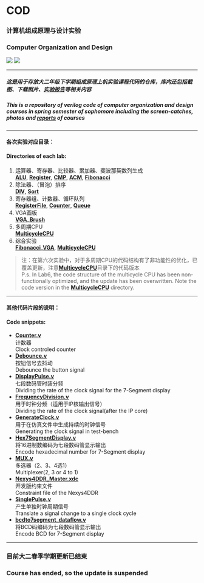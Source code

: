 # COD
### 计算机组成原理与设计实验
### Computer Organization and Design
[![](https://img.shields.io/badge/Lab-@lyc0930-brightgreen.svg?style=flat)](https://github.com/lyc0930) ![](https://img.shields.io/badge/USTC-2019Spring-inactive.svg?style=flat)
***
##### 这是用于存放大二年级下学期组成原理上机实验课程代码的仓库，库内还包括截图、下载照片、[实验报告](https://git.lug.ustc.edu.cn/luoyanchen/cod/tree/master/实验报告)等相关内容  
##### This is a repository of verilog code of computer organization and design courses in spring semester of sophomore including the screen-catches, photos and [reports](https://git.lug.ustc.edu.cn/luoyanchen/cod/tree/master/实验报告) of courses  

***
#### 各次实验对应目录：  
#### Directories of each lab:   
1. 运算器、寄存器、比较器、累加器、斐波那契数列生成  
    [**ALU**](https://git.lug.ustc.edu.cn/luoyanchen/cod/tree/master/ALU), [**Register**](https://git.lug.ustc.edu.cn/luoyanchen/cod/tree/master/Register), [**CMP**](https://git.lug.ustc.edu.cn/luoyanchen/cod/tree/master/CMP), [**ACM**](https://git.lug.ustc.edu.cn/luoyanchen/cod/tree/master/ACM), [**Fibonacci**](https://git.lug.ustc.edu.cn/luoyanchen/cod/tree/master/Fibonacci)  
2. 除法器、（冒泡）排序  
    [**DIV**](https://git.lug.ustc.edu.cn/luoyanchen/cod/tree/master/DIV), [**Sort**](https://git.lug.ustc.edu.cn/luoyanchen/cod/tree/master/Sort)  
3. 寄存器组、计数器、循环队列  
    [**RegisterFile**](https://git.lug.ustc.edu.cn/luoyanchen/cod/tree/master/RegisterFile), [**Counter**](https://git.lug.ustc.edu.cn/luoyanchen/cod/tree/master/Counter), [**Queue**](https://git.lug.ustc.edu.cn/luoyanchen/cod/tree/master/Queue)  
4. VGA画板  
    [**VGA_Brush**](https://git.lug.ustc.edu.cn/luoyanchen/cod/tree/master/VGA_Brush)  
5. 多周期CPU  
    [**MulticycleCPU**](https://git.lug.ustc.edu.cn/luoyanchen/cod/tree/master/MulticycleCPU)  
6. 综合实验  
    [**Fibonacci_VGA**](https://git.lug.ustc.edu.cn/luoyanchen/cod/tree/master/Fibonacci_VGA), [**MulticycleCPU**](https://git.lug.ustc.edu.cn/luoyanchen/cod/tree/master/MulticycleCPU)  

> 注：在第六次实验中，对于多周期CPU的代码结构有了非功能性的优化，已覆盖更新，注意[**MulticycleCPU**](https://git.lug.ustc.edu.cn/luoyanchen/cod/tree/master/MulticycleCPU)目录下的代码版本  
> P.s. In Lab6, the code structure of the multicycle CPU has been non-functionally optimized, and the update has been overwritten. Note the code version in the [**MulticycleCPU**](https://git.lug.ustc.edu.cn/luoyanchen/cod/tree/master/MulticycleCPU) directory.  

***
#### 其他代码片段的说明：  
#### Code snippets:   
- [**Counter.v**](https://git.lug.ustc.edu.cn/luoyanchen/cod/tree/master/Counter.v)  
    计数器  
    Clock controled counter  
- [**Debounce.v**](https://git.lug.ustc.edu.cn/luoyanchen/cod/tree/master/Debounce.v)  
    按钮信号去抖动  
    Debounce the button signal  
- [**DisplayPulse.v**](https://git.lug.ustc.edu.cn/luoyanchen/cod/tree/master/DisplayPulse.v)  
    七段数码管时装分频  
    Dividing the rate of the clock signal for the 7-Segment display  
- [**FrequencyDivision.v**](https://git.lug.ustc.edu.cn/luoyanchen/cod/tree/master/FrequencyDivision.v)  
    用于时钟分频（适用于IP核输出信号）  
    Dividing the rate of the clock signal(after the IP core)  
- [**GenerateClock.v**](https://git.lug.ustc.edu.cn/luoyanchen/cod/tree/master/GenerateClock.v)  
    用于在仿真文件中生成持续的时钟信号  
    Generating the clock signal in test-bench  
- [**Hex7SegmentDisplay.v**](https://git.lug.ustc.edu.cn/luoyanchen/cod/tree/master/Hex7SegmentDisplay.v)  
    将16进制数编码为七段数码管显示输出  
    Encode hexadecimal number for 7-Segment display  
- [**MUX.v**](https://git.lug.ustc.edu.cn/luoyanchen/cod/tree/master/MUX.v)  
    多选器（2、3、4选1）  
    Multiplexer(2, 3 or 4 to 1)  
- [**Nexys4DDR_Master.xdc**](https://git.lug.ustc.edu.cn/luoyanchen/cod/tree/master/Nexys4DDR_Master.xdc)  
    开发版约束文件  
    Constraint file of the Nexys4DDR  
- [**SinglePulse.v**](https://git.lug.ustc.edu.cn/luoyanchen/cod/tree/master/SinglePulse.v)  
    产生单独时钟周期信号  
    Translate a signal change to a single clock cycle  
- [**bcdto7segment_dataflow.v**](https://git.lug.ustc.edu.cn/luoyanchen/cod/tree/master/bcdto7segment_dataflow.v)  
    将BCD码编码为七段数码管显示输出  
    Encode BCD for 7-Segment display  

***
### 目前大二春季学期更新已结束  
### Course has ended, so the update is suspended  
